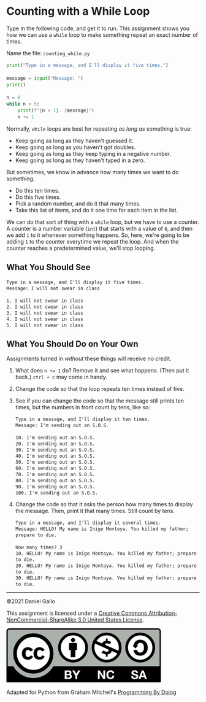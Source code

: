 # Counting with a While Loop


Type in the following code, and get it to run. This assignment shows you
how we can use a `while` loop to make something repeat an
exact number of times.

Name the file: `counting_while.py`

```python
print("Type in a message, and I'll display it five times.")

message = input("Message: ")
print()

n = 0
while n < 5:
    print(f"{n + 1}. {message}")
    n += 1
```

Normally, `while` loops are best for repeating *as long as*
something is true:

* Keep going as long as they haven't guessed it.
* Keep going as long as you haven't got doubles.
* Keep going as long as they keep typing in a negative number.
* Keep going as long as they haven't typed in a zero.

But sometimes, we know in advance how many times we want to do something.

* Do this ten times.
* Do this five times.
* Pick a random number, and do it that many times.
* Take this list of items, and do it one time for each item in the list.

We can do that sort of thing with a `while` loop, but we have
to use a counter. A counter is a number variable (`int`) that starts with a value of `0`, and then we add `1` to it whenever something happens. So, here, we're going to be adding `1` to the counter everytime we repeat the loop. And when the counter reaches a predetermined value, we'll stop looping.


What You Should See
-------------------

```
Type in a message, and I'll display it five times.
Message: I will not swear in class

1. I will not swear in class
2. I will not swear in class
3. I will not swear in class
4. I will not swear in class
5. I will not swear in class
```

What You Should Do on Your Own
------------------------------
Assignments turned in *without* these things will receive
no credit.

1. What does `n += 1` do? Remove it and see what happens. (Then put it back.) `ctrl + c` may come in handy.
2. Change the code so that the loop repeats ten times instead of five.
3. See if you can change the code so that the message still prints ten times, but the numbers in front count by tens, like so:

	```
	Type in a message, and I'll display it ten times.
	Message: I'm sending out an S.O.S.

	10. I'm sending out an S.O.S.
	20. I'm sending out an S.O.S.
	30. I'm sending out an S.O.S.
	40. I'm sending out an S.O.S.
	50. I'm sending out an S.O.S.
	60. I'm sending out an S.O.S.
	70. I'm sending out an S.O.S.
	80. I'm sending out an S.O.S.
	90. I'm sending out an S.O.S.
	100. I'm sending out an S.O.S.
	```
4. Change the code so that it asks the person how many times to display the message. Then, print it that many times. Still count by tens.
	```
	Type in a message, and I'll display it several times.
	Message: HELLO! My name is Inigo Montoya. You killed my father; prepare to die.

	How many times? 3
	10. HELLO! My name is Inigo Montoya. You killed my father; prepare to die.
	20. HELLO! My name is Inigo Montoya. You killed my father; prepare to die.
	30. HELLO! My name is Inigo Montoya. You killed my father; prepare to die.
	```

---


©2021 Daniel Gallo


This assignment is licensed under a
[Creative Commons Attribution-NonCommercial-ShareAlike 3.0 United States License](https://creativecommons.org/licenses/by-nc-sa/3.0/us/deed.en_US).  

![Creative Commons License](images/by-nc-sa.png)





Adapted for Python from Graham Mitchell's [Programming By Doing](https://programmingbydoing.com/)